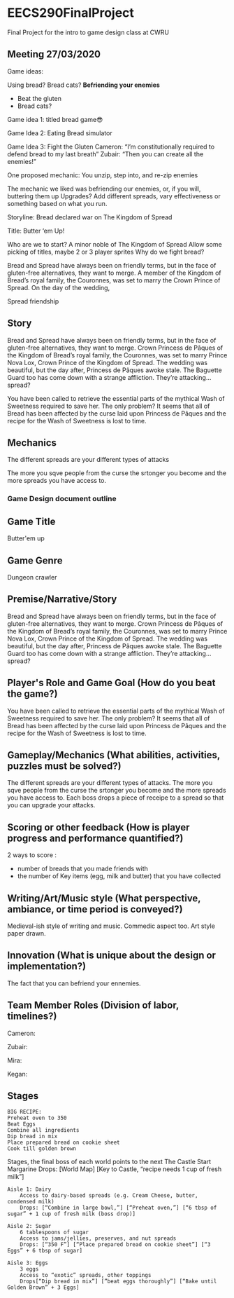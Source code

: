 # EECS290FinalProject
Final Project for the intro to game design class at CWRU

## Meeting 27/03/2020

Game ideas:

Using bread? 
Bread cats?
**Befriending your enemies**

- Beat the gluten
- Bread cats?

Game idea 1: titled bread game😎

Game Idea 2: Eating Bread simulator

Game Idea 3: Fight the Gluten
Cameron: “I’m constitutionally required to defend bread to my last breath”
Zubair: “Then you can create all the enemies!”

One proposed mechanic: You unzip, step into, and re-zip enemies

The mechanic we liked was befriending our enemies, or, if you will, buttering them up
Upgrades? Add different spreads, vary effectiveness or something based on what you run.

Storyline: 
Bread declared war on The Kingdom of Spread

Title:
Butter ‘em Up!

Who are we to start?
A minor noble of The Kingdom of Spread
    Allow some picking of titles, maybe 2 or 3 player sprites
Why do we fight bread?

Bread and Spread have always been on friendly terms, but in the face of gluten-free alternatives, they want to merge. A member of the Kingdom of Bread’s royal family, the Couronnes, was set to marry the Crown Prince of Spread. On the day of the wedding, 


Spread friendship


Story
--

Bread and Spread have always been on friendly terms, but in the face of gluten-free alternatives, they want to merge. Crown Princess de Pâques of the Kingdom of Bread’s royal family, the Couronnes, was set to marry Prince Nova Lox, Crown Prince of the Kingdom of Spread. The wedding was beautiful, but the day after, Princess de Pâques awoke stale. The Baguette Guard too has come down with a strange affliction. They’re attacking… spread?

You have been called to retrieve the essential parts of the mythical Wash of Sweetness required to save her. The only problem? It seems that all of Bread has been affected by the curse laid upon Princess de Pâques and the recipe for the Wash of Sweetness is lost to time.


Mechanics
----

The different spreads are your different types of attacks

The more you sqve people from the curse the srtonger you become and the more spreads you have access to.

### Game Design document outline
Game Title 
-----
Butter'em up

Game Genre
--
Dungeon crawler

Premise/Narrative/Story
--
Bread and Spread have always been on friendly terms, but in the face of gluten-free alternatives, they want to merge. Crown Princess de Pâques of the Kingdom of Bread’s royal family, the Couronnes, was set to marry Prince Nova Lox, Crown Prince of the Kingdom of Spread. The wedding was beautiful, but the day after, Princess de Pâques awoke stale. The Baguette Guard too has come down with a strange affliction. They’re attacking… spread?

Player's Role and Game Goal (How do you beat the game?)
--
You have been called to retrieve the essential parts of the mythical Wash of Sweetness required to save her. The only problem? It seems that all of Bread has been affected by the curse laid upon Princess de Pâques and the recipe for the Wash of Sweetness is lost to time.

Gameplay/Mechanics (What abilities, activities, puzzles must be solved?)
--
The different spreads are your different types of attacks. The more you sqve people from the curse the srtonger you become and the more spreads you have access to. Each boss drops a piece of receipe to a spread so that you can upgrade your attacks.

Scoring or other feedback  (How is player progress and performance quantified?)
-- 
2 ways to score :
- number of breads that you made friends with
- the number of Key items (egg, milk and butter) that you have collected

Writing/Art/Music style (What perspective, ambiance, or time period is conveyed?)
--
Medieval-ish style of writing and music. Commedic aspect too. Art style paper drawn.

Innovation (What is unique about the design or implementation?)
--
The fact that you can befriend your ennemies.

Team Member Roles (Division of labor, timelines?)
--
Cameron:

Zubair:

Mira:

Kegan:

Stages
--
    BIG RECIPE:
    Preheat oven to 350
    Beat Eggs
    Combine all ingredients
    Dip bread in mix
    Place prepared bread on cookie sheet
    Cook till golden brown

Stages, the final boss of each world points to the next 
    The Castle
        Start Margarine
        Drops: [World Map] [Key to Castle, “recipe needs 1 cup of fresh milk”]

    Aisle 1: Dairy
        Access to dairy-based spreads (e.g. Cream Cheese, butter, condensed milk)
        Drops: [“Combine in large bowl,”] [“Preheat oven,”] [“6 tbsp of sugar” + 1 cup of fresh milk (boss drop)]

    Aisle 2: Sugar
        6 tablespoons of sugar
        Access to jams/jellies, preserves, and nut spreads
        Drops: [“350 F”] [“Place prepared bread on cookie sheet”] [“3 Eggs” + 6 tbsp of sugar]

    Aisle 3: Eggs
        3 eggs
        Access to “exotic” spreads, other toppings
        Drops[“Dip bread in mix”] [”beat eggs thoroughly”] [“Bake until Golden Brown” + 3 Eggs]
